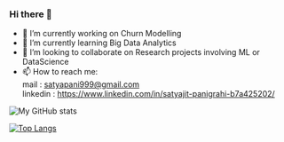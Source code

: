 ### Hi there 👋


- 🔭 I’m currently working on Churn Modelling
- 🌱 I’m currently learning Big Data Analytics
- 👯 I’m looking to collaborate on Research projects involving ML or DataScience
- 📫 How to reach me: </br> mail    : satyapani999@gmail.com <br/>
                       linkedin      : https://www.linkedin.com/in/satyajit-panigrahi-b7a425202/ 
                       
                       
                       
![My GitHub stats](https://github-readme-stats.vercel.app/api?username=Satyajit99p&show_icons=true&theme=dark)

[![Top Langs](https://github-readme-stats.vercel.app/api/top-langs/?username=Satyajit99p&theme=dark)](https://github.com/Satyajit99p/github-readme-stats)

                      


